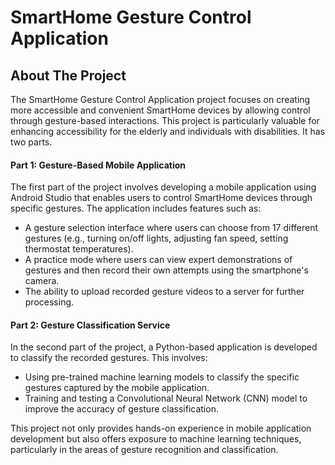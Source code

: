 # SmartHome Gesture Control Application
## About The Project
The SmartHome Gesture Control Application project focuses on creating more accessible and convenient SmartHome devices by allowing control through gesture-based interactions. This project is particularly valuable for enhancing accessibility for the elderly and individuals with disabilities. It has two parts.<br>
#### Part 1: Gesture-Based Mobile Application <br>

The first part of the project involves developing a mobile application using Android Studio that enables users to control SmartHome devices through specific gestures. The application includes features such as:
- A gesture selection interface where users can choose from 17 different gestures (e.g., turning on/off lights, adjusting fan speed, setting thermostat temperatures).
- A practice mode where users can view expert demonstrations of gestures and then record their own attempts using the smartphone's camera.
- The ability to upload recorded gesture videos to a server for further processing.

#### Part 2: Gesture Classification Service<br>

In the second part of the project, a Python-based application is developed to classify the recorded gestures. This involves:
- Using pre-trained machine learning models to classify the specific gestures captured by the mobile application.
- Training and testing a Convolutional Neural Network (CNN) model to improve the accuracy of gesture classification.

This project not only provides hands-on experience in mobile application development but also offers exposure to machine learning techniques, particularly in the areas of gesture recognition and classification.
